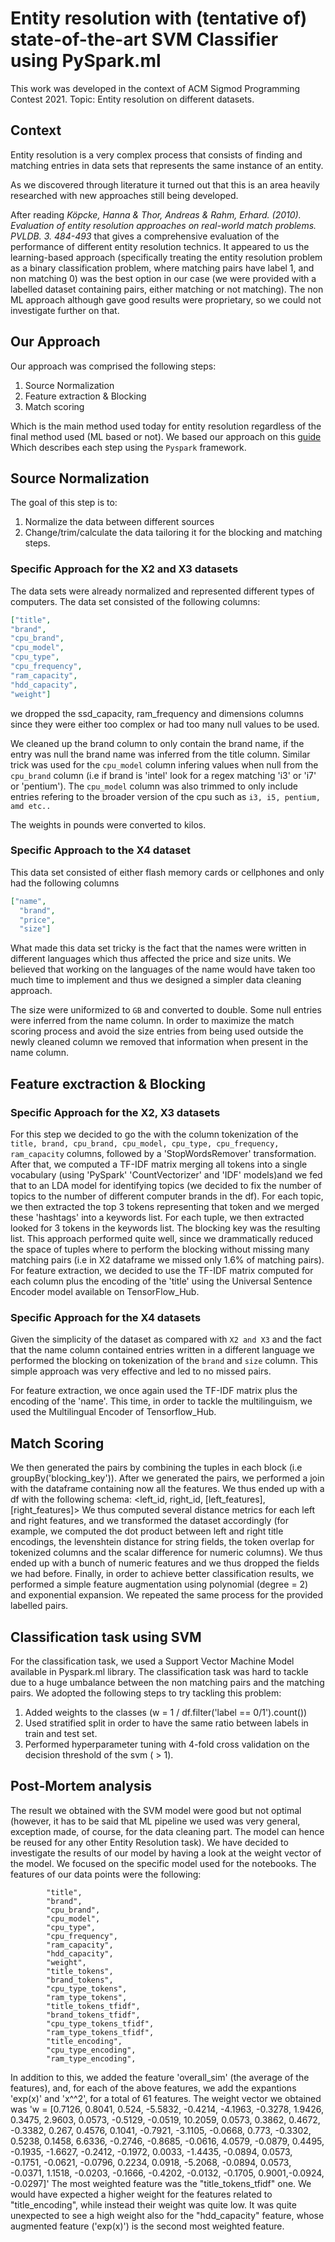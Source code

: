 # Entity resolution with (tentative of) state-of-the-art SVM Classifier using PySpark.ml
This work was developed in the context of ACM Sigmod Programming Contest 2021. Topic: Entity resolution on different datasets.

## Context
Entity resolution is a very complex process that consists of finding
and matching entries in data sets that represents the same instance of an entity.

As we discovered through literature it turned out that this is an area heavily
researched with new approaches still being developed. 

After reading <cite>Köpcke, Hanna & Thor, Andreas & Rahm, Erhard. (2010). 
Evaluation of entity resolution approaches on real-world match problems. PVLDB. 3. 484-493</cite>
that gives a comprehensive evaluation of the performance of different entity resolution
technics. It appeared to us the learning-based approach (specifically treating the entity resolution problem as a binary classification problem, where matching pairs have label 1, and non matching 0) was
the best option in our case (we were provided with a labelled dataset containing pairs, either matching or not matching). The non ML approach although gave good results
were proprietary, so we could not investigate further on that. 

## Our Approach
Our approach was comprised the following steps:
1. Source Normalization
2. Feature extraction & Blocking
3. Match scoring

Which is the main method used today for entity resolution regardless of the final method used (ML based or not).
We based our approach on this [guide](https://towardsdatascience.com/practical-guide-to-entity-resolution-part-1-f7893402ea7e)
Which describes each step using the `Pyspark` framework.

## Source Normalization
The goal of this step is to:
1. Normalize the data between different sources
2. Change/trim/calculate the data tailoring it for the blocking and matching steps.

### Specific Approach for the X2 and X3 datasets
The data sets were already normalized and represented different types of computers.
The data set consisted of the following columns:
```json
["title",
"brand",
"cpu_brand",
"cpu_model",
"cpu_type",
"cpu_frequency",
"ram_capacity",
"hdd_capacity",
"weight"]
```

we dropped the ssd_capacity, ram_frequency and dimensions columns since they were either too complex or had
too many null values to be used.

We cleaned up the brand column to only contain the brand name, if the entry was null the brand
name was inferred from the title column. Similar trick was used for the `cpu_model` column infering values when
null from the `cpu_brand` column (i.e if brand is 'intel' look for a regex matching 'i3' or 'i7' or 'pentium'). The `cpu_model` column was also trimmed to only include entries refering to
the broader version of the cpu such as `i3, i5, pentium, amd etc..`

The weights in pounds were converted to kilos.

### Specific Approach to the X4 dataset
This data set consisted of either flash memory cards or cellphones and only had the following columns
```json
["name",
  "brand",
  "price",
  "size"]
```
What made this data set tricky is the fact that the names were written in different
languages which thus affected the price and size units. We believed that working
on the languages of the name would have taken too much time to implement and thus we designed a simpler data cleaning approach.

The size were uniformized to `GB` and converted to double. Some null entries were inferred from the name column.
In order to maximize the match scoring process and avoid the size entries from being used outside the newly cleaned column
we removed that information when present in the name column.

## Feature exctraction & Blocking

### Specific Approach for the X2, X3 datasets
For this step we decided to go the with the column tokenization of the 
`title, brand, cpu_brand, cpu_model, cpu_type, cpu_frequency, ram_capacity` columns, followed by a 'StopWordsRemover' transformation. After that, we computed a TF-IDF matrix merging all tokens into a single vocabulary (using 'PySpark' 'CountVectorizer' and 'IDF' models)and we fed that to an LDA model for identifying topics (we decided to fix the number of topics to the number of different computer brands in the df). For each topic, we then extracted the top 3 tokens representing that token and we merged these 'hashtags' into a keywords list. For each tuple, we then extracted looked for 3 tokens in the keywords list. The blocking key was the resulting list.
This approach performed quite well, since we drammatically reduced the space of tuples where to perform the blocking without missing many matching pairs (i.e in X2 dataframe we missed only 1.6% of matching pairs).
For feature extraction, we decided to use the TF-IDF matrix computed for each column plus the encoding of the 'title' using the Universal Sentence Encoder model available on TensorFlow_Hub. 

### Specific Approach for the X4 datasets
Given the simplicity of the dataset as compared with `X2 and X3` and the fact that the name column
contained entries written in a different language we performed the blocking on tokenization of the 
`brand` and `size` column. This simple approach was very effective and led to no missed pairs.

For feature extraction, we once again used the TF-IDF matrix plus the encoding of the 'name'. This time, in order to tackle the multilinguism, we used the Multilingual Encoder of Tensorflow_Hub.

## Match Scoring
We then generated the pairs by combining the tuples in each block (i.e groupBy('blocking_key')). After we generated the pairs, we performed a join with the dataframe containing now all the features. We thus ended up with a df with the following schema: <left_id, right_id, [left_features], [right_features]>
We thus computed several distance metrics for each left and right features, and we transformed the dataset accordingly (for example, we computed the dot product between left and right title encodings, the levenshtein distance for string fields, the token overlap for tokenized columns and the scalar difference for numeric columns). We thus ended up with a bunch of numeric features and we thus dropped the fields we had before.
Finally, in order to achieve better classification results, we performed a simple feature augmentation using polynomial (degree = 2) and exponential expansion.
We repeated the same process for the provided labelled pairs.

## Classification task using SVM
For the classification task, we used a Support Vector Machine Model available in Pyspark.ml library. The classification task was hard to tackle due to a huge umbalance between the non matching pairs and the matching pairs. We adopted the following steps to try tackling this problem:
1. Added weights to the classes (w = 1 / df.filter('label == 0/1').count())
2. Used stratified split in order to have the same ratio between labels in train and test set.
3. Performed hyperparameter tuning with 4-fold cross validation on the decision threshold of the svm ( > 1).

## Post-Mortem analysis
The result we obtained with the SVM model were good but not optimal (however, it has to be said that ML pipeline we used was very general, exception made, of course, for the data cleaning part. The model can hence be reused for any other Entity Resolution task). We have decided to investigate the results of our model by having a look at the weight vector of the model. We focused on the specific model used for the notebooks.
The features of our data points were the following:

            "title",
            "brand",
            "cpu_brand",
            "cpu_model",
            "cpu_type",
            "cpu_frequency",
            "ram_capacity",
            "hdd_capacity",
            "weight",
            "title_tokens",
            "brand_tokens",
            "cpu_type_tokens",
            "ram_type_tokens",
            "title_tokens_tfidf",
            "brand_tokens_tfidf",
            "cpu_type_tokens_tfidf",
            "ram_type_tokens_tfidf",
            "title_encoding",
            "cpu_type_encoding",
            "ram_type_encoding",

In addition to this, we added the feature 'overall_sim' (the average of the features), and, for each of the above features, we add the expantions 'exp(x)' and 'x^^2', for a total of 61 features.
The weight vector we obtained was 'w = 
[0.7126, 0.8041, 0.524, -5.5832, -0.4214, -4.1963, -0.3278, 1.9426, 0.3475, 2.9603, 0.0573, -0.5129, -0.0519, 10.2059, 0.0573, 0.3862, 0.4672, -0.3382, 0.267, 0.4576, 0.1041,
-0.7921, -3.1105, -0.0668, 0.773, -0.3302, 0.5238, 0.1458, 6.6336, -0.2746, -0.8685, -0.0616, 4.0579, -0.0879, 0.4495, -0.1935, -1.6627, -0.2412, -0.1972, 0.0033, -1.4435,
-0.0894, 0.0573, -0.1751, -0.0621, -0.0796, 0.2234, 0.0918, -5.2068, -0.0894, 0.0573, -0.0371, 1.1518, -0.0203, -0.1666, -0.4202, -0.0132, -0.1705, 0.9001,-0.0924, -0.0297]'
The most weighted feature was the "title_tokens_tfidf" one.
We would have expected a higher weight for the features related to "title_encoding", while instead their weight was quite low.
It was quite unexpected to see a high weight also for the "hdd_capacity" feature, whose augmented feature ('exp(x)') is the second most weighted feature.
